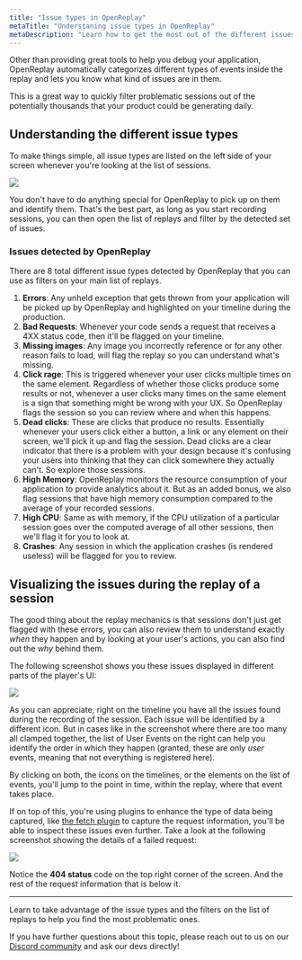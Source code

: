 ```yaml
---
title: "Issue types in OpenReplay"
metaTitle: "Understaning issue types in OpenReplay"
metaDescription: "Learn how to get the most out of the different issues auto-detected by OpenReplay"
---
```


Other than providing great tools to help you debug your application, OpenReplay automatically categorizes different types of events inside the replay and lets you know what kind of issues are in them.

This is a great way to quickly filter problematic sessions out of the potentially thousands that your product could be generating daily.

## Understanding the different issue types

To make things simple, all issue types are listed on the left side of your screen whenever you're looking at the list of sessions.

![](https://i.imgur.com/2Rygjwf.png)

You don't have to do anything special for OpenReplay to pick up on them and identify them. That's the best part, as long as you start recording sessions, you can then open the list of replays and filter by the detected set of issues.

### Issues detected by OpenReplay

There are 8 total different issue types detected by OpenReplay that you can use as filters on your main list of replays.

1. **Errors**: Any unheld exception that gets thrown from your application will be picked up by OpenReplay and highlighted on your timeline during the production.
2. **Bad Requests**: Whenever your code sends a request that receives a 4XX status code, then it'll be flagged on your timeline.
3. **Missing images**: Any image you incorrectly reference or for any other reason fails to load, will flag the replay so you can understand what's missing.
4. **Click rage**: This is triggered whenever your user clicks multiple times on the same element. Regardless of whether those clicks produce some results or not, whenever a user clicks many times on the same element is a sign that something might be wrong with your UX. So OpenReplay flags the session so you can review where and when this happens.
5. **Dead clicks**: These are clicks that produce no results. Essentially whenever your users click either a button, a link or any element on their screen, we'll pick it up and flag the session. Dead clicks are a clear indicator that there is a problem with your design because it's confusing your users into thinking that they can click somewhere they actually can't. So explore those sessions.
6. **High Memory**: OpenReplay monitors the resource consumption of your application to provide analytics about it. But as an added bonus, we also flag sessions that have high memory consumption compared to the average of your recorded sessions.
7. **High CPU**: Same as with memory, if the CPU utilization of a particular session goes over the computed average of all other sessions, then we'll flag it for you to look at.
8. **Crashes**: Any session in which the application crashes (is rendered useless) will be flagged for you to review.

## Visualizing the issues during the replay of a session

The good thing about the replay mechanics is that sessions don't just get flagged with these errors, you can also review them to understand exactly _when_ they happen and by looking at your user's actions, you can also find out the _why_ behind them.

The following screenshot shows you these issues displayed in different parts of the player's UI:



![](https://i.imgur.com/byIiNZO.png)

As you can appreciate, right on the timeline you have all the issues found during the recording of the session. Each issue will be identified by a different icon.
But in cases like in the screenshot where there are too many all clamped together, the list of User Events on the right can help you identify the order in which they happen (granted, these are only _user_ events, meaning that not everything is registered here).

By clicking on both, the icons on the timelines, or the elements on the list of events, you'll jump to the point in time, within the replay, where that event takes place.

If on top of this, you're using plugins to enhance the type of data being captured, like [the fetch plugin](https://docs.openreplay.com/tutorials/fetch) to capture the request information, you'll be able to inspect these issues even further.
Take a look at the following screenshot showing the details of a failed request:


![](https://i.imgur.com/97bREgW.png)

Notice the **404 status** code on the top right corner of the screen. And the rest of the request information that is below it.

---

Learn to take advantage of the issue types and the filters on the list of replays to help you find the most problematic ones.
    
If you have further questions about this topic, please reach out to us on our [Discord community](https://discord.openreplay.com/) and ask our devs directly!